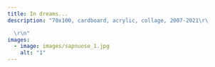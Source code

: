 ```yaml
---
title: In dreams...
description: "70x100, cardboard, acrylic, collage, 2007-2021\r\ 

  \r\n"
images:
  - image: images/sapnuose_1.jpg
    alt: "1"
---
```

